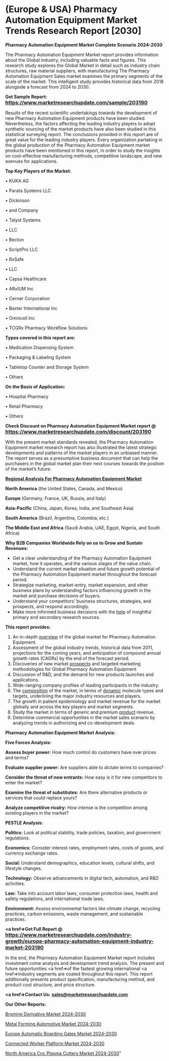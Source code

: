 # (Europe & USA) Pharmacy Automation Equipment Market Trends Research Report [2030]

<strong>Pharmacy Automation Equipment Market Complete Scenario 2024-2030</strong>

The Pharmacy Automation Equipment Market report provides information about the Global industry, including valuable facts and figures. This research study explores the Global Market in detail such as industry chain structures, raw material suppliers, with manufacturing The Pharmacy Automation Equipment Sales market examines the primary segments of the scale of the market. This intelligent study provides historical data from 2018 alongside a forecast from 2024 to 2030.

<strong>Get Sample Report: <a href=https://www.marketresearchupdate.com/sample/203190><font size=3 color=#0000ff>https://www.marketresearchupdate.com/sample/203190</font></a></strong>

Results of the recent scientific undertakings towards the development of new Pharmacy Automation Equipment products have been studied. Nevertheless, the factors affecting the leading industry players to adopt synthetic sourcing of the market products have also been studied in this statistical surveying report. The conclusions provided in this report are of great value for the leading industry players. Every organization partaking in the global production of the Pharmacy Automation Equipment market products have been mentioned in this report, in order to study the insights on cost-effective manufacturing methods, competitive landscape, and new avenues for applications.

<strong>Top Key Players of the Market:</strong>

• KUKA AG

• Parata Systems LLC

• Dickinson

• and Company

• Talyst Systems

• LLC

• Becton

• ScriptPro LLC

• RxSafe

• LLC

• Capsa Healthcare

• ARxIUM Inc

• Cerner Corporation

• Baxter International Inc

• Omnicell Inc

• TCGRx Pharmacy Workflow Solutions

<strong>Types covered in this report are: </strong>

• Medication Dispensing System

• Packaging & Labeling System

• Tabletop Counter and Storage System

• Others

<strong>On the Basis of Application:</strong>

• Hospital Pharmacy

• Retail Pharmacy

• Others

<strong>Check Discount on Pharmacy Automation Equipment Market report @ <a href=https://www.marketresearchupdate.com/discount/203190><font size=3 color=#0000ff>https://www.marketresearchupdate.com/discount/203190</font></a></strong>

With the present market standards revealed, the Pharmacy Automation Equipment market research report has also illustrated the latest strategic developments and patterns of the market players in an unbiased manner. The report serves as a presumptive business document that can help the purchasers in the global market plan their next courses towards the position of the market’s future.

<strong><u><b>Regional Analysis For Pharmacy Automation Equipment Market</b></u></strong>

<strong><b>North America</b></strong> (the United States, Canada, and Mexico)

<strong><b>Europe </b></strong>(Germany, France, UK, Russia, and Italy)

<strong><b>Asia-Pacific</b></strong> (China, Japan, Korea, India, and Southeast Asia)

<strong><b>South America</b></strong> (Brazil, Argentina, Colombia, etc.)

<strong><b>The Middle East and Africa</b></strong> (Saudi Arabia, UAE, Egypt, Nigeria, and South Africa)

<strong>Why B2B Companies Worldwide Rely on us to Grow and Sustain Revenues:</strong>
<ul>
  <li>Get a clear understanding of the Pharmacy Automation Equipment market, how it operates, and the various stages of the value chain.</li>
  <li>Understand the current market situation and future growth potential of the Pharmacy Automation Equipment market throughout the forecast period.</li>
  <li>Strategize marketing, market-entry, market expansion, and other business plans by understanding factors influencing growth in the market and purchase decisions of buyers.</li>
  <li>Understand your competitors’ business structures, strategies, and prospects, and respond accordingly.</li>
  <li>Make more informed business decisions with the <a href=ASDF991299>help</a> of insightful primary and secondary research sources.</li>
</ul>
<strong>This report provides:</strong>
<ol>
  <li>An in-depth <a href=>overview</a> of the global market for Pharmacy Automation Equipment.</li>
  <li>Assessment of the global industry trends, historical data from 2011, projections for the coming years, and anticipation of compound annual growth rates (CAGRs) by the end of the forecast period.</li>
  <li>Discoveries of new market <a href=>prospects</a> and targeted marketing methodologies for Global Pharmacy Automation Equipment</li>
  <li>Discussion of R&amp;D, and the demand for new products launches and applications.</li>
  <li>Wide-ranging company profiles of leading participants in the industry.</li>
  <li>The <a href=ASDF881288>composition</a> of the market, in terms of <a href=>dynamic</a> molecule types and targets, underlining the major industry resources and players.</li>
  <li>The growth in patient epidemiology and market revenue for the market globally and across the key players and market segments.</li>
  <li>Study the market in terms of generic and premium <a href=>product</a> revenue.</li>
  <li>Determine commercial opportunities in the market sales scenario by analyzing trends in authorizing and co-development deals.</li>
</ol>

<strong>Pharmacy Automation Equipment Market Analysis:</strong>

<strong>Five Forces Analysis:</strong>

<strong>Assess buyer power:</strong> How much control do customers have over prices and terms?

<strong>Evaluate supplier power:</strong> Are suppliers able to dictate terms to companies?

<strong>Consider the threat of new entrants:</strong> How easy is it for new competitors to enter the market?

<strong>Examine the threat of substitutes:</strong> Are there alternative products or services that could replace yours?

<strong>Analyze competitive rivalry:</strong> How intense is the competition among existing players in the market?

<strong>PESTLE Analysis:</strong>

<strong>Politics:</strong> Look at political stability, trade policies, taxation, and government regulations.

<strong>Economics:</strong> Consider interest rates, employment rates, costs of goods, and currency exchange rates.

<strong>Social:</strong> Understand demographics, education levels, cultural shifts, and lifestyle changes.

<strong>Technology:</strong> Observe advancements in digital tech, automation, and R&D activities.

<strong>Law:</strong> Take into account labor laws, consumer protection laws, health and safety regulations, and international trade laws.

<strong>Environment:</strong> Assess environmental factors like climate change, recycling practices, carbon emissions, waste management, and sustainable practices.

<strong><a href=>Get Full Report</a> @ <a href=https://www.marketresearchupdate.com/industry-growth/europe-pharmacy-automation-equipment-industry-market-203190><font size=3 color=#0000ff>https://www.marketresearchupdate.com/industry-growth/europe-pharmacy-automation-equipment-industry-market-203190</font></a></strong>

In the end, the Pharmacy Automation Equipment Market report includes investment come analysis and development trend analysis. The present and future opportunities <a href=>of</a> the fastest growing international <a href=>industry</a> segments are coated throughout this report. This report additionally presents product specification, manufacturing method, and product cost structure, and price structure.

<strong><a href=><strong>Contact Us:</strong></a></strong>
<strong>sales@marketresearchupdate.com</strong>

<strong>Our Other Reports:</strong>

<a href=https://www.linkedin.com/pulse/bromine-derivative-market-2023-top-key-players>Bromine Derivative Market 2024-2030</a>

<a href=https://www.linkedin.com/pulse/metal-forming-automotive-market-analysis-segment>Metal Forming Automotive Market 2024-2030</a>

<a href=https://www.linkedin.com/pulse/europe-automatic-boarding-gates-market-expecting>Europe Automatic Boarding Gates Market 2024-2030</a>

<a href=https://www.linkedin.com/pulse/connected-worker-platform-market-2023-lwcqf/>Connected Worker Platform Market 2024-2030</a>

<a href=https://www.linkedin.com/pulse/north-america-cnc-plasma-cutters-market-zkpkf/>North America Cnc Plasma Cutters Market 2024-2030</a>"

